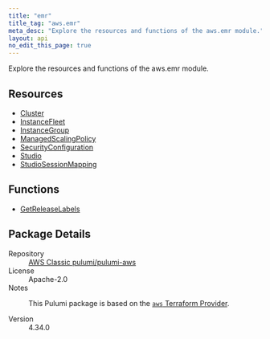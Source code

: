 ```yaml
---
title: "emr"
title_tag: "aws.emr"
meta_desc: "Explore the resources and functions of the aws.emr module."
layout: api
no_edit_this_page: true
---
```


<!-- WARNING: this file was generated by Pulumi Docs Generator. -->
<!-- Do not edit by hand unless you're certain you know what you are doing! -->

Explore the resources and functions of the aws.emr module.

<h2 id="resources">Resources</h2>
<ul class="api">
    <li><a href="cluster/" title="Cluster"><span class="api-symbol api-symbol--resource"></span>Cluster</a></li>
    <li><a href="instancefleet/" title="InstanceFleet"><span class="api-symbol api-symbol--resource"></span>InstanceFleet</a></li>
    <li><a href="instancegroup/" title="InstanceGroup"><span class="api-symbol api-symbol--resource"></span>InstanceGroup</a></li>
    <li><a href="managedscalingpolicy/" title="ManagedScalingPolicy"><span class="api-symbol api-symbol--resource"></span>ManagedScalingPolicy</a></li>
    <li><a href="securityconfiguration/" title="SecurityConfiguration"><span class="api-symbol api-symbol--resource"></span>SecurityConfiguration</a></li>
    <li><a href="studio/" title="Studio"><span class="api-symbol api-symbol--resource"></span>Studio</a></li>
    <li><a href="studiosessionmapping/" title="StudioSessionMapping"><span class="api-symbol api-symbol--resource"></span>StudioSessionMapping</a></li>
</ul>

<h2 id="functions">Functions</h2>
<ul class="api">
    <li><a href="getreleaselabels/" title="GetReleaseLabels"><span class="api-symbol api-symbol--function"></span>GetReleaseLabels</a></li>
</ul>

<h2 id="package-details">Package Details</h2>
<dl class="package-details">
	<dt>Repository</dt>
	<dd><a href="https://github.com/pulumi/pulumi-aws">AWS Classic pulumi/pulumi-aws</a></dd>
	<dt>License</dt>
	<dd>Apache-2.0</dd>
	<dt>Notes</dt>
	<dd><p>This Pulumi package is based on the <a href="https://github.com/hashicorp/terraform-provider-aws"><code>aws</code> Terraform Provider</a>.</p>
</dd>
	<dt>Version</dt>
	<dd>4.34.0</dd>
</dl>

